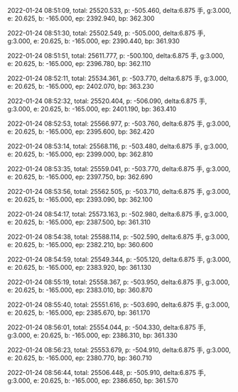 2022-01-24 08:51:09, total: 25520.533, p: -505.460, delta:6.875 手, g:3.000, e: 20.625, b: -165.000, ep: 2392.940, bp: 362.300

2022-01-24 08:51:30, total: 25502.549, p: -505.000, delta:6.875 手, g:3.000, e: 20.625, b: -165.000, ep: 2390.440, bp: 361.930

2022-01-24 08:51:51, total: 25611.777, p: -500.100, delta:6.875 手, g:3.000, e: 20.625, b: -165.000, ep: 2396.780, bp: 362.110

2022-01-24 08:52:11, total: 25534.361, p: -503.770, delta:6.875 手, g:3.000, e: 20.625, b: -165.000, ep: 2402.070, bp: 363.230

2022-01-24 08:52:32, total: 25520.404, p: -506.090, delta:6.875 手, g:3.000, e: 20.625, b: -165.000, ep: 2401.190, bp: 363.410

2022-01-24 08:52:53, total: 25566.977, p: -503.760, delta:6.875 手, g:3.000, e: 20.625, b: -165.000, ep: 2395.600, bp: 362.420

2022-01-24 08:53:14, total: 25568.116, p: -503.480, delta:6.875 手, g:3.000, e: 20.625, b: -165.000, ep: 2399.000, bp: 362.810

2022-01-24 08:53:35, total: 25559.041, p: -503.770, delta:6.875 手, g:3.000, e: 20.625, b: -165.000, ep: 2397.750, bp: 362.690

2022-01-24 08:53:56, total: 25562.505, p: -503.710, delta:6.875 手, g:3.000, e: 20.625, b: -165.000, ep: 2393.090, bp: 362.100

2022-01-24 08:54:17, total: 25573.163, p: -502.980, delta:6.875 手, g:3.000, e: 20.625, b: -165.000, ep: 2387.500, bp: 361.310

2022-01-24 08:54:38, total: 25588.114, p: -502.590, delta:6.875 手, g:3.000, e: 20.625, b: -165.000, ep: 2382.210, bp: 360.600

2022-01-24 08:54:59, total: 25549.344, p: -505.120, delta:6.875 手, g:3.000, e: 20.625, b: -165.000, ep: 2383.920, bp: 361.130

2022-01-24 08:55:19, total: 25558.367, p: -503.950, delta:6.875 手, g:3.000, e: 20.625, b: -165.000, ep: 2383.010, bp: 360.870

2022-01-24 08:55:40, total: 25551.616, p: -503.690, delta:6.875 手, g:3.000, e: 20.625, b: -165.000, ep: 2385.670, bp: 361.170

2022-01-24 08:56:01, total: 25554.044, p: -504.330, delta:6.875 手, g:3.000, e: 20.625, b: -165.000, ep: 2386.310, bp: 361.330

2022-01-24 08:56:23, total: 25553.679, p: -504.910, delta:6.875 手, g:3.000, e: 20.625, b: -165.000, ep: 2380.770, bp: 360.710

2022-01-24 08:56:44, total: 25506.448, p: -505.910, delta:6.875 手, g:3.000, e: 20.625, b: -165.000, ep: 2386.650, bp: 361.570